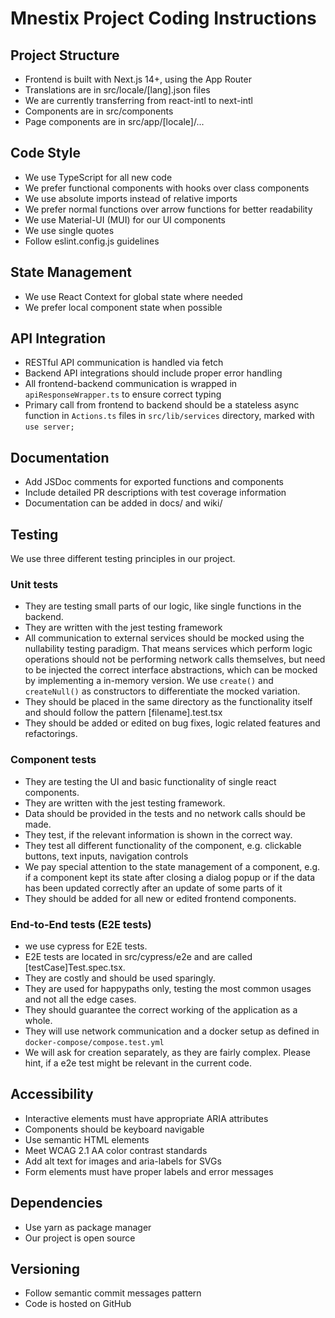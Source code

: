 # Mnestix Project Coding Instructions

## Project Structure

- Frontend is built with Next.js 14+, using the App Router
- Translations are in src/locale/[lang].json files
- We are currently transferring from react-intl to next-intl
- Components are in src/components
- Page components are in src/app/[locale]/...

## Code Style

- We use TypeScript for all new code
- We prefer functional components with hooks over class components
- We use absolute imports instead of relative imports
- We prefer normal functions over arrow functions for better readability
- We use Material-UI (MUI) for our UI components
- We use single quotes
- Follow eslint.config.js guidelines

## State Management

- We use React Context for global state where needed
- We prefer local component state when possible

## API Integration

- RESTful API communication is handled via fetch
- Backend API integrations should include proper error handling
- All frontend-backend communication is wrapped in `apiResponseWrapper.ts` to ensure correct typing
- Primary call from frontend to backend should be a stateless async function in `Actions.ts` files in `src/lib/services` directory, marked with `use server;`

## Documentation

- Add JSDoc comments for exported functions and components
- Include detailed PR descriptions with test coverage information
- Documentation can be added in docs/ and wiki/

## Testing

We use three different testing principles in our project.

### Unit tests

- They are testing small parts of our logic, like single functions in the backend.
- They are written with the jest testing framework
- All communication to external services should be mocked using the nullability testing paradigm. That means services which perform logic operations should not be performing network calls themselves, but need to be injected the correct interface abstractions, which can be mocked by implementing a in-memory version. We use `create()` and `createNull()` as constructors to differentiate the mocked variation.
- They should be placed in the same directory as the functionality itself and should follow the pattern [filename].test.tsx
- They should be added or edited on bug fixes, logic related features and refactorings.

### Component tests

- They are testing the UI and basic functionality of single react components.
- They are written with the jest testing framework.
- Data should be provided in the tests and no network calls should be made.
- They test, if the relevant information is shown in the correct way.
- They test all different functionality of the component, e.g. clickable buttons, text inputs, navigation controls
- We pay special attention to the state management of a component, e.g. if a component kept its state after closing a dialog popup or if the data has been updated correctly after an update of some parts of it
- They should be added for all new or edited frontend components.

### End-to-End tests (E2E tests)

- we use cypress for E2E tests.
- E2E tests are located in src/cypress/e2e and are called [testCase]Test.spec.tsx.
- They are costly and should be used sparingly.
- They are used for happypaths only, testing the most common usages and not all the edge cases.
- They should guarantee the correct working of the application as a whole.
- They will use network communication and a docker setup as defined in `docker-compose/compose.test.yml`
- We will ask for creation separately, as they are fairly complex. Please hint, if a e2e test might be relevant in the current code.

## Accessibility

- Interactive elements must have appropriate ARIA attributes
- Components should be keyboard navigable
- Use semantic HTML elements
- Meet WCAG 2.1 AA color contrast standards
- Add alt text for images and aria-labels for SVGs
- Form elements must have proper labels and error messages

## Dependencies

- Use yarn as package manager
- Our project is open source

## Versioning

- Follow semantic commit messages pattern
- Code is hosted on GitHub
